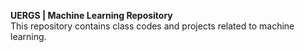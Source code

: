 **UERGS | Machine Learning Repository**
<br>
This repository contains class codes and projects related to machine learning.
